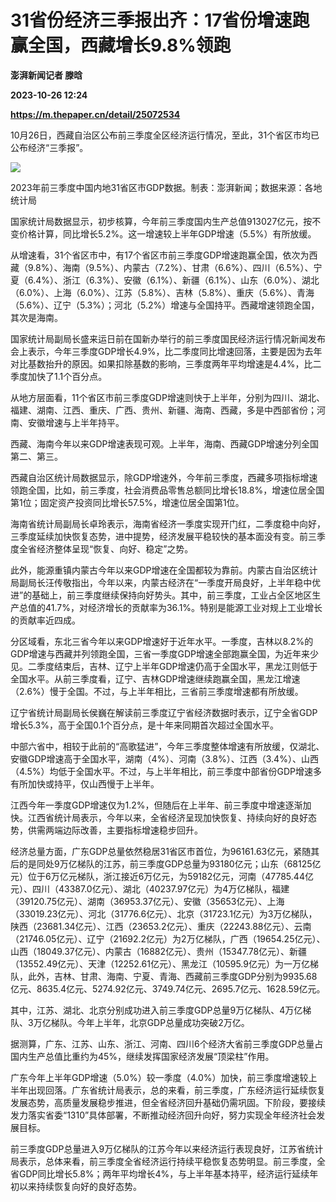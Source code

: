 # 31省份经济三季报出齐：17省份增速跑赢全国，西藏增长9.8%领跑
**澎湃新闻记者 滕晗**

**2023-10-26 12:24**

**https://m.thepaper.cn/detail/25072534**

10月26日，西藏自治区公布前三季度全区经济运行情况，至此，31个省区市均已公布经济“三季报”。

![](https://imagecloud.thepaper.cn/thepaper/image/275/752/689.png)

2023年前三季度中国内地31省区市GDP数据。制表：澎湃新闻；数据来源：各地统计局

国家统计局数据显示，初步核算，今年前三季度国内生产总值913027亿元，按不变价格计算，同比增长5.2%。这一增速较上半年GDP增速（5.5%）有所放缓。

从增速看，31个省区市中，有17个省区市前三季度GDP增速跑赢全国，依次为西藏（9.8%）、海南（9.5%）、内蒙古（7.2%）、甘肃（6.6%）、四川（6.5%）、宁夏（6.4%）、浙江（6.3%）、安徽（6.1%）、新疆（6.1%）、山东（6.0%）、湖北（6.0%）、上海（6.0%）、江苏（5.8%）、吉林（5.8%）、重庆（5.6%）、青海（5.6%）、辽宁（5.3%）；河北（5.2%）增速与全国持平。西藏增速领跑全国，其次是海南。

国家统计局副局长盛来运日前在国新办举行的前三季度国民经济运行情况新闻发布会上表示，今年三季度GDP增长4.9%，比二季度同比增速回落，主要是因为去年对比基数抬升的原因。如果扣除基数的影响，三季度两年平均增速是4.4%，比二季度加快了1.1个百分点。

从地方层面看，11个省区市前三季度GDP增速则快于上半年，分别为四川、湖北、福建、湖南、江西、重庆、广西、贵州、新疆、海南、西藏，多是中西部省份；河南、安徽增速与上半年持平。

西藏、海南今年以来GDP增速表现可观。上半年，海南、西藏GDP增速分列全国第二、第三。

西藏自治区统计局数据显示，除GDP增速外，今年前三季度，西藏多项指标增速领跑全国，比如，前三季度，社会消费品零售总额同比增长18.8%，增速位居全国第1位；固定资产投资同比增长57.5%，增速位居全国第1位。

海南省统计局副局长卓玲表示，海南省经济一季度实现开门红，二季度稳中向好，三季度延续加快恢复态势，进中提势，经济发展平稳较快的基本面没有变。前三季度全省经济整体呈现“恢复、向好、稳定”之势。

此外，能源重镇内蒙古今年以来GDP增速在全国都较为靠前。内蒙古自治区统计局副局长汪传敬指出，今年以来，内蒙古经济在“一季度开局良好，上半年稳中优进”的基础上，前三季度继续保持向好势头。其中，前三季度，工业占全区地区生产总值的41.7%，对经济增长的贡献率为36.1%。特别是能源工业对规上工业增长的贡献率近四成。

分区域看，东北三省今年以来GDP增速好于近年水平。一季度，吉林以8.2%的GDP增速与西藏并列领跑全国，三省一季度GDP增速全部跑赢全国，为近年来少见。二季度结束后，吉林、辽宁上半年GDP增速仍高于全国水平，黑龙江则低于全国水平。从前三季度看，辽宁、吉林GDP增速继续跑赢全国，黑龙江增速（2.6%）慢于全国。不过，与上半年相比，三省前三季度增速都有所放缓。

辽宁省统计局副局长侯巍在解读前三季度辽宁省经济数据时表示，辽宁全省GDP增长5.3%，高于全国0.1个百分点，是十年来同期首次超过全国水平。

中部六省中，相较于此前的“高歌猛进”，今年三季度整体增速有所放缓，仅湖北、安徽GDP增速高于全国水平，湖南（4%）、河南（3.8%）、江西（3.4%）、山西（4.5%）均低于全国水平。不过，与上半年相比，前三季度中部省份GDP增速多有所加快或持平，仅山西慢于上半年。

江西今年一季度GDP增速仅为1.2%，但随后在上半年、前三季度中增速逐渐加快。江西省统计局表示，今年以来，全省经济呈现加快恢复、持续向好的良好态势，供需两端边际改善，主要指标增速稳步回升。

经济总量方面，广东GDP总量依然稳居31省区市首位，为96161.63亿元，紧随其后的是同处9万亿梯队的江苏，前三季度GDP总量为93180亿元；山东（68125亿元）位于6万亿元梯队，浙江接近6万亿元，为59182亿元，河南（47785.44亿元）、四川（43387.0亿元）、湖北（40237.97亿元）为4万亿梯队，福建（39120.75亿元）、湖南（36953.37亿元）、安徽（35653亿元）、上海（33019.23亿元）、河北（31776.6亿元）、北京（31723.1亿元）为3万亿梯队，陕西（23681.34亿元）、江西（23653.2亿元）、重庆（22243.88亿元）、云南（21746.05亿元）、辽宁（21692.2亿元）为2万亿梯队，广西（19654.25亿元）、山西（18049.37亿元）、内蒙古（16882亿元）、贵州（15347.78亿元）、新疆（13552.49亿元）、天津（12252.61亿元）、黑龙江（10595.9亿元）为一万亿梯队，此外，吉林、甘肃、海南、宁夏、青海、西藏前三季度GDP分别为9935.68亿元、8635.4亿元、5274.92亿元、3749.74亿元、2695.7亿元、1628.59亿元。

其中，江苏、湖北、北京分别成功进入前三季度GDP总量9万亿梯队、4万亿梯队、3万亿梯队。今年上半年，北京GDP总量成功突破2万亿。

据测算，广东、江苏、山东、浙江、河南、四川6个经济大省前三季度GDP总量占国内生产总值比重约为45%，继续发挥国家经济发展“顶梁柱”作用。

广东今年上半年GDP增速（5.0%）较一季度（4.0%）加快，前三季度增速较上半年出现回落。广东省统计局表示，总的来看，前三季度，广东经济运行延续恢复发展态势，高质量发展稳步推进，但全省经济回升基础仍需巩固。下阶段，要接续发力落实省委“1310”具体部署，不断推动经济回升向好，努力实现全年经济社会发展目标。

前三季度GDP总量进入9万亿梯队的江苏今年以来经济运行表现良好，江苏省统计局表示，总体来看，前三季度全省经济运行持续平稳恢复态势明显。前三季度，全省GDP同比增长5.8%；两年平均增长4%，与上半年基本持平，经济运行延续年初以来持续恢复向好的良好态势。
